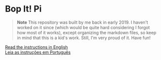 # Bop It! Pi

> **Note**
> This repository was built by me back in early 2019. I haven't worked on it since (which would be quite hard considering I forgot how most of it works), except organizing the markdown files, so keep in mind that this is a kid's work. Still, I'm very proud of it. Have fun!

[Read the instructions in English](Instructions/English.md) \
[Leia as instruções em Português](Instructions/Português.md)